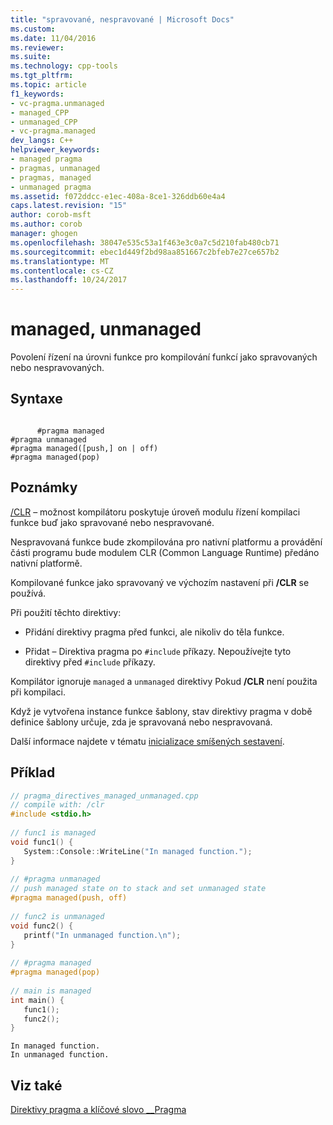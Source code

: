 ```yaml
---
title: "spravované, nespravované | Microsoft Docs"
ms.custom: 
ms.date: 11/04/2016
ms.reviewer: 
ms.suite: 
ms.technology: cpp-tools
ms.tgt_pltfrm: 
ms.topic: article
f1_keywords:
- vc-pragma.unmanaged
- managed_CPP
- unmanaged_CPP
- vc-pragma.managed
dev_langs: C++
helpviewer_keywords:
- managed pragma
- pragmas, unmanaged
- pragmas, managed
- unmanaged pragma
ms.assetid: f072ddcc-e1ec-408a-8ce1-326ddb60e4a4
caps.latest.revision: "15"
author: corob-msft
ms.author: corob
manager: ghogen
ms.openlocfilehash: 38047e535c53a1f463e3c0a7c5d210fab480cb71
ms.sourcegitcommit: ebec1d449f2bd98aa851667c2bfeb7e27ce657b2
ms.translationtype: MT
ms.contentlocale: cs-CZ
ms.lasthandoff: 10/24/2017
---
```

# <a name="managed-unmanaged"></a>managed, unmanaged
Povolení řízení na úrovni funkce pro kompilování funkcí jako spravovaných nebo nespravovaných.  
  
## <a name="syntax"></a>Syntaxe  
  
```  
  
      #pragma managed  
#pragma unmanaged  
#pragma managed([push,] on | off)  
#pragma managed(pop)  
```  
  
## <a name="remarks"></a>Poznámky  
 [/CLR](../build/reference/clr-common-language-runtime-compilation.md) – možnost kompilátoru poskytuje úroveň modulu řízení kompilaci funkce buď jako spravované nebo nespravované.  
  
 Nespravovaná funkce bude zkompilována pro nativní platformu a provádění části programu bude modulem CLR (Common Language Runtime) předáno nativní platformě.  
  
 Kompilované funkce jako spravovaný ve výchozím nastavení při **/CLR** se používá.  
  
 Při použití těchto direktivy:  
  
-   Přidání direktivy pragma před funkci, ale nikoliv do těla funkce.  
  
-   Přidat – Direktiva pragma po `#include` příkazy. Nepoužívejte tyto direktivy před `#include` příkazy.  
  
 Kompilátor ignoruje `managed` a `unmanaged` direktivy Pokud **/CLR** není použita při kompilaci.  
  
 Když je vytvořena instance funkce šablony, stav direktivy pragma v době definice šablony určuje, zda je spravovaná nebo nespravovaná.  
  
 Další informace najdete v tématu [inicializace smíšených sestavení](../dotnet/initialization-of-mixed-assemblies.md).  
  
## <a name="example"></a>Příklad  
  
```cpp  
// pragma_directives_managed_unmanaged.cpp  
// compile with: /clr  
#include <stdio.h>  
  
// func1 is managed  
void func1() {  
   System::Console::WriteLine("In managed function.");  
}  
  
// #pragma unmanaged  
// push managed state on to stack and set unmanaged state  
#pragma managed(push, off)  
  
// func2 is unmanaged  
void func2() {  
   printf("In unmanaged function.\n");  
}  
  
// #pragma managed  
#pragma managed(pop)  
  
// main is managed  
int main() {  
   func1();  
   func2();  
}  
```  
  
```Output  
In managed function.  
In unmanaged function.  
```  
  
## <a name="see-also"></a>Viz také  
 [Direktivy pragma a klíčové slovo __Pragma](../preprocessor/pragma-directives-and-the-pragma-keyword.md)